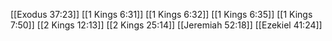 [[Exodus 37:23]]
[[1 Kings 6:31]]
[[1 Kings 6:32]]
[[1 Kings 6:35]]
[[1 Kings 7:50]]
[[2 Kings 12:13]]
[[2 Kings 25:14]]
[[Jeremiah 52:18]]
[[Ezekiel 41:24]]
